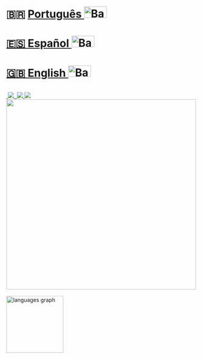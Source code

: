 

# 🇧🇷 <a href="https://www.developermaster.net/github/github_pt">Português <img src="https://raw.githubusercontent.com/Tarikul-Islam-Anik/Animated-Fluent-Emojis/master/Emojis/Hand%20gestures/Backhand%20Index%20Pointing%20Left%20Light%20Skin%20Tone.png" alt="Backhand Index Pointing Left Light Skin Tone" width="60" height="30" />

# 🇪🇸 <a href="https://www.developermaster.net/github/github_sp">Español <img src="https://raw.githubusercontent.com/Tarikul-Islam-Anik/Animated-Fluent-Emojis/master/Emojis/Hand%20gestures/Backhand%20Index%20Pointing%20Left%20Light%20Skin%20Tone.png" alt="Backhand Index Pointing Left Light Skin Tone" width="60" height="30" />

# 🇬🇧 <a href="https://www.developermaster.net/github/github_en">English <img src="https://raw.githubusercontent.com/Tarikul-Islam-Anik/Animated-Fluent-Emojis/master/Emojis/Hand%20gestures/Backhand%20Index%20Pointing%20Left%20Light%20Skin%20Tone.png" alt="Backhand Index Pointing Left Light Skin Tone" width="60" height="30" />


######

<img src="https://ziadoua.github.io/m3-Markdown-Badges/badges/Android/android1.svg" alt="">

<img src="https://ziadoua.github.io/m3-Markdown-Badges/badges/AndroidStudio/androidstudio1.svg">

<img src="https://ziadoua.github.io/m3-Markdown-Badges/badges/Java/java1.svg" alt="">

<img src="https://ziadoua.github.io/m3-Markdown-Badges/badges/Kotlin/kotlin3.svg">

<img src="https://ziadoua.github.io/m3-Markdown-Badges/badges/Ubuntu/ubuntu1.svg">



<img src="https://user-images.githubusercontent.com/74038190/212748842-9fcbad5b-6173-4175-8a61-521f3dbb7514.gif" width="500">
<br><br>




  <img src="https://github-readme-stats.vercel.app/api/top-langs?username=IsraelDeveloperMaster&locale=en&hide_title=false&layout=compact&card_width=320&langs_count=5&theme=dracula&hide_border=false" height="150" alt="languages graph"  />

######


###


###



###


###



###



